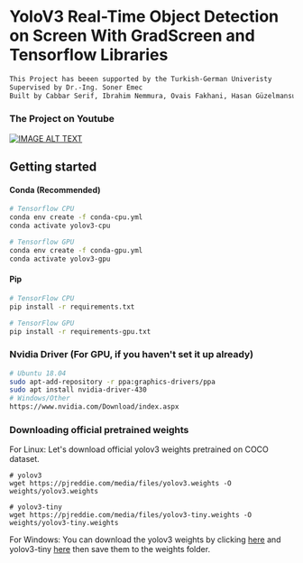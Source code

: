 # YoloV3 Real-Time Object Detection on Screen With GradScreen and Tensorflow Libraries
```bash
This Project has beeen supported by the Turkish-German Univeristy
Supervised by Dr.-Ing. Soner Emec
Built by Cabbar Serif, Ibrahim Nemmura, Ovais Fakhani, Hasan Güzelmansur
```
### The Project on Youtube
[![IMAGE ALT TEXT](https://github.com/JabSYsEmb/Objekt_erkennung/blob/master/data/images/Thumbnail.png)](https://www.youtube.com/watch?v=P8Ia9LfaVEM&feature=youtu.be "YoloV3 Real-Time Object Detection on Screen")
## Getting started

#### Conda (Recommended)
```bash
# Tensorflow CPU
conda env create -f conda-cpu.yml
conda activate yolov3-cpu

# Tensorflow GPU
conda env create -f conda-gpu.yml
conda activate yolov3-gpu
```
#### Pip
```bash
# TensorFlow CPU
pip install -r requirements.txt

# TensorFlow GPU
pip install -r requirements-gpu.txt
```
### Nvidia Driver (For GPU, if you haven't set it up already)
```bash
# Ubuntu 18.04
sudo apt-add-repository -r ppa:graphics-drivers/ppa
sudo apt install nvidia-driver-430
# Windows/Other
https://www.nvidia.com/Download/index.aspx
```
### Downloading official pretrained weights
For Linux: Let's download official yolov3 weights pretrained on COCO dataset. 

```
# yolov3
wget https://pjreddie.com/media/files/yolov3.weights -O weights/yolov3.weights

# yolov3-tiny
wget https://pjreddie.com/media/files/yolov3-tiny.weights -O weights/yolov3-tiny.weights
```
For Windows:
You can download the yolov3 weights by clicking [here](https://pjreddie.com/media/files/yolov3.weights) and yolov3-tiny [here](https://pjreddie.com/media/files/yolov3-tiny.weights) then save them to the weights folder.
